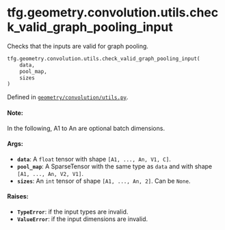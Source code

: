 <div itemscope itemtype="http://developers.google.com/ReferenceObject">
<meta itemprop="name" content="tfg.geometry.convolution.utils.check_valid_graph_pooling_input" />
<meta itemprop="path" content="Stable" />
</div>

# tfg.geometry.convolution.utils.check_valid_graph_pooling_input

Checks that the inputs are valid for graph pooling.

``` python
tfg.geometry.convolution.utils.check_valid_graph_pooling_input(
    data,
    pool_map,
    sizes
)
```



Defined in [`geometry/convolution/utils.py`](https://github.com/tensorflow/graphics/blob/master/tensorflow_graphics/geometry/convolution/utils.py).

<!-- Placeholder for "Used in" -->

#### Note:

In the following, A1 to An are optional batch dimensions.


#### Args:

* <b>`data`</b>: A `float` tensor with shape `[A1, ..., An, V1, C]`.
* <b>`pool_map`</b>: A SparseTensor with the same type as `data` and with shape
  `[A1, ..., An, V2, V1]`.
* <b>`sizes`</b>: An `int` tensor of shape `[A1, ..., An, 2]`. Can be `None`.


#### Raises:

* <b>`TypeError`</b>: if the input types are invalid.
* <b>`ValueError`</b>: if the input dimensions are invalid.